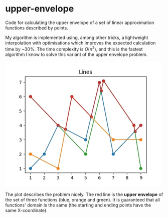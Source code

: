 # upper-envelope

Code for calculating the upper envelope of a set of linear approximation functions described by points.

My algorithm is implemented using, among other tricks, a lightweight interpolation with optimisations which improves the expected calculation time by ~30%. The time complexity is $O(n^2)$, and this is the fastest algorithm I know to solve this variant of the upper envelope problem.

![](problem.jpg)

The plot describes the problem nicely. The red line is the **upper envelope** of the set of three functions (blue, orange and green). It is guaranteed that all functions' domain is the same (the starting and ending points have the same X-coordinate).